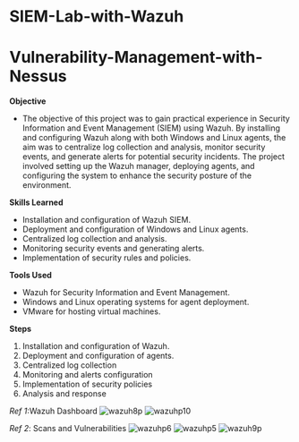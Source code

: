 # SIEM-Lab-with-Wazuh
# Vulnerability-Management-with-Nessus
**Objective**

- The objective of this project was to gain practical experience in Security Information and Event Management (SIEM) using Wazuh. By installing and configuring Wazuh along with both Windows and Linux agents, the aim was to centralize log collection and analysis, monitor security events, and generate alerts for potential security incidents. The project involved setting up the Wazuh manager, deploying agents, and configuring the system to enhance the security posture of the environment.


**Skills Learned**

- Installation and configuration of Wazuh SIEM.
- Deployment and configuration of Windows and Linux agents.
- Centralized log collection and analysis.
- Monitoring security events and generating alerts.
- Implementation of security rules and policies.


**Tools Used**

- Wazuh for Security Information and Event Management.
- Windows and Linux operating systems for agent deployment.
- VMware for hosting virtual machines.


**Steps**

1. Installation and configuration of Wazuh.
2. Deployment and configuration of agents.
3. Centralized log collection
4. Monitoring and alerts configuration
5. Implementation of security policies
6. Analysis and response

_Ref 1_:Wazuh Dashboard
![wazuh8p](https://github.com/larryklingaman3/SIEM-Lab-with-Wazuh/assets/157419336/0047019c-4027-4206-94af-c0f24261d356)
![wazuhp10](https://github.com/larryklingaman3/SIEM-Lab-with-Wazuh/assets/157419336/b24ec211-647b-49ce-b456-d05798dc8fc5)

_Ref 2_: Scans and Vulnerabilities
![wazuhp6](https://github.com/larryklingaman3/SIEM-Lab-with-Wazuh/assets/157419336/a57d46b7-b1e3-4f84-b033-2e1ed7b464b9)
![wazuhp5](https://github.com/larryklingaman3/SIEM-Lab-with-Wazuh/assets/157419336/b9a20e29-7f6e-4658-955e-efafb1d40db3)
![wazuh9p](https://github.com/larryklingaman3/SIEM-Lab-with-Wazuh/assets/157419336/32146066-d39e-4897-a4f7-b9fb3548b834)









